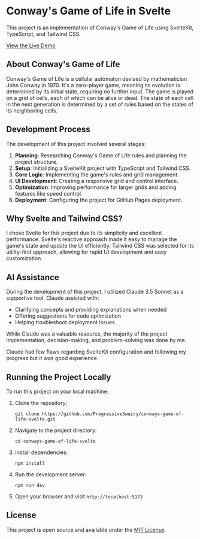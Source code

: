 # Conway's Game of Life in Svelte

This project is an implementation of Conway's Game of Life using SvelteKit, TypeScript, and Tailwind CSS. 

[View the Live Demo](https://sweirydev.github.io/conways-game-of-life-svelte/)

## About Conway's Game of Life

Conway's Game of Life is a cellular automaton devised by mathematician John Conway in 1970. It's a zero-player game, meaning its evolution is determined by its initial state, requiring no further input. The game is played on a grid of cells, each of which can be alive or dead. The state of each cell in the next generation is determined by a set of rules based on the states of its neighboring cells.

## Development Process

The development of this project involved several stages:

1. **Planning**: Researching Conway's Game of Life rules and planning the project structure.
2. **Setup**: Initializing a SvelteKit project with TypeScript and Tailwind CSS.
3. **Core Logic**: Implementing the game's rules and grid management.
4. **UI Development**: Creating a responsive grid and control interface.
5. **Optimization**: Improving performance for larger grids and adding features like speed control.
6. **Deployment**: Configuring the project for GitHub Pages deployment.

## Why Svelte and Tailwind CSS?

I chose Svelte for this project due to its simplicity and excellent performance. Svelte's reactive approach made it easy to manage the game's state and update the UI efficiently. Tailwind CSS was selected for its utility-first approach, allowing for rapid UI development and easy customization.

## AI Assistance

During the development of this project, I utilized Claude 3.5 Sonnet as a supportive tool. Claude assisted with:
- Clarifying concepts and providing explanations when needed
- Offering suggestions for code optimization
- Helping troubleshoot deployment issues

While Claude was a valuable resource, the majority of the project implementation, decision-making, and problem-solving was done by me.

Claude had few flaws regarding SvelteKit configuration and following my progress but it was good experience. 

## Running the Project Locally

To run this project on your local machine:

1. Clone the repository:
   ```
   git clone https://github.com/ProgressiveSweiry/conways-game-of-life-svelte.git
   ```
2. Navigate to the project directory:
   ```
   cd conways-game-of-life-svelte
   ```
3. Install dependencies:
   ```
   npm install
   ```
4. Run the development server:
   ```
   npm run dev
   ```
5. Open your browser and visit `http://localhost:5173`


## License

This project is open source and available under the [MIT License](LICENSE).